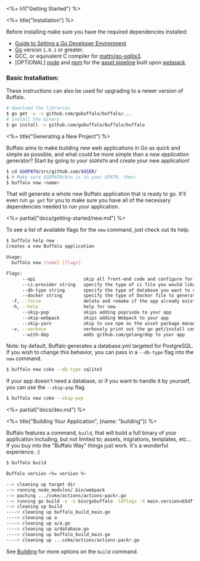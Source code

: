 <%= h1("Getting Started") %>

<%= title("Installation") %>

Before installing make sure you have the required dependencies installed:

* [Guide to Setting a Go Developer Environment](http://gopherguides.com/before-you-come-to-class)
* [Go](https://golang.org) version `1.8.1` or greater.
* GCC, or equivalent C compiler for [mattn/go-sqlite3](https://github.com/mattn/go-sqlite3).
* [OPTIONAL] [node](https://github.com/nodejs/node) and [npm](https://github.com/npm/npm) for the [asset pipeline](/docs/assets) built upon [webpack](https://github.com/webpack/webpack).

### Basic Installation:

These instructions can also be used for upgrading to a newer version of Buffalo.

```bash
# download the libraries
$ go get -u -v github.com/gobuffalo/buffalo/...
# install the binary
$ go install -v github.com/gobuffalo/buffalo/buffalo
```

<%= title("Generating a New Project") %>

Buffalo aims to make building new web applications in Go as quick and simple as possible, and what could be more simple than a *new application* generator? Start by going to your `$GOPATH` and create your new application!

```bash
$ cd $GOPATH/src/github.com/$USER/
$ # Make sure $GOPATH/bin is in your $PATH, then:
$ buffalo new <name>
```

That will generate a whole new Buffalo application that is ready to go. It'll even run `go get` for you to make sure you have all of the necessary dependencies needed to run your application.

<%= partial("docs/getting-started/new.md") %>

To see a list of available flags for the `new` command, just check out its help.

```bash
$ buffalo help new
Creates a new Buffalo application

Usage:
  buffalo new [name] [flags]

Flags:
      --api                  skip all front-end code and configure for an API server
      --ci-provider string   specify the type of ci file you would like buffalo to generate [none, travis, gitlab-ci] (default "none")
      --db-type string       specify the type of database you want to use [postgres, mysql, sqlite3] (default "postgres")
      --docker string        specify the type of Docker file to generate [none, multi, standard] (default "multi")
  -f, --force                delete and remake if the app already exists
  -h, --help                 help for new
      --skip-pop             skips adding pop/soda to your app
      --skip-webpack         skips adding Webpack to your app
      --skip-yarn            skip to use npm as the asset package manager
  -v, --verbose              verbosely print out the go get/install commands
      --with-dep             adds github.com/golang/dep to your app
```

Note: by default, Buffalo generates a database.yml targeted for PostgreSQL. If you wish to change this behavior, you can pass in a `--db-type` flag into the `new` command.

```bash
$ buffalo new coke --db-type sqlite3
```

If your app doesn't need a database, or if you want to handle it by yourself, you can use the `--skip-pop` flag.

```bash
$ buffalo new coke --skip-pop
```

<%= partial("docs/dev.md") %>

<%= title("Building Your Application", {name: "building"}) %>

Buffalo features a command, `build`, that will build a full binary of your application including, but not limited to; assets, migrations, templates, etc... If you buy into the "Buffalo Way" things just work. It's a wonderful experience. :)

```bash
$ buffalo build
```

```bash
Buffalo version <%= version %>

--> cleaning up target dir
--> running node_modules/.bin/webpack
--> packing .../coke/actions/actions-packr.go
--> running go build -v -o bin/gobuffalo -ldflags -X main.version=b5dffda -X main.buildTime="2017-03-20T11:05:23-04:00"
--> cleaning up build
----> cleaning up buffalo_build_main.go
----> cleaning up a
----> cleaning up a/a.go
----> cleaning up a/database.go
----> cleaning up buffalo_build_main.go
----> cleaning up ...coke/actions/actions-packr.go
```

See [Building](/docs/building) for more options on the `build` command.
